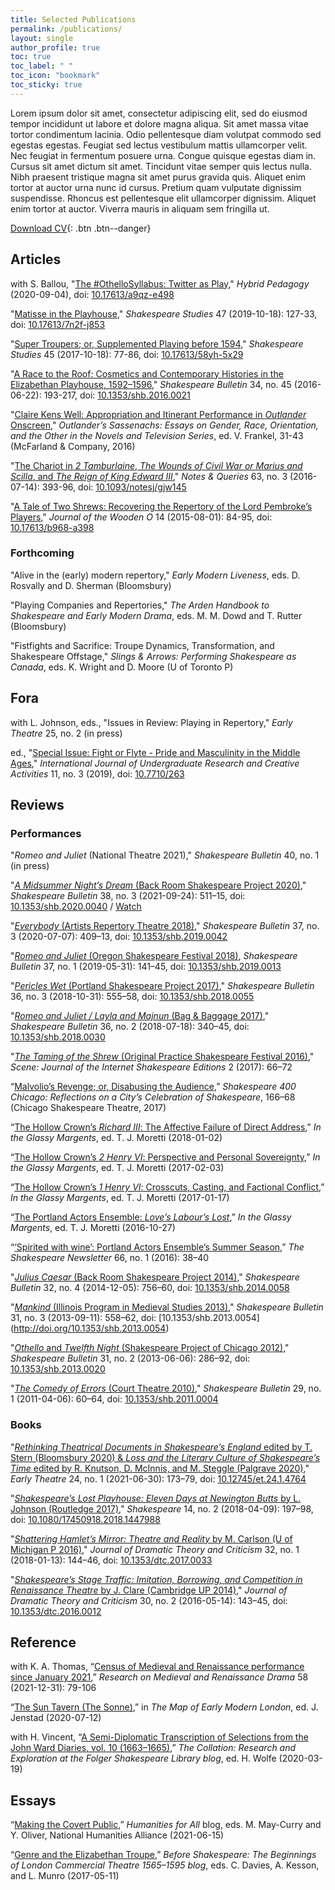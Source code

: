 ```yaml
---
title: Selected Publications
permalink: /publications/
layout: single
author_profile: true
toc: true
toc_label: " "
toc_icon: "bookmark"
toc_sticky: true
---
```


Lorem ipsum dolor sit amet, consectetur adipiscing elit, sed do eiusmod tempor incididunt ut labore et dolore magna aliqua. Sit amet massa vitae tortor condimentum lacinia. Odio pellentesque diam volutpat commodo sed egestas egestas. Feugiat sed lectus vestibulum mattis ullamcorper velit. Nec feugiat in fermentum posuere urna. Congue quisque egestas diam in. Cursus sit amet dictum sit amet. Tincidunt vitae semper quis lectus nulla. Nibh praesent tristique magna sit amet purus gravida quis. Aliquet enim tortor at auctor urna nunc id cursus. Pretium quam vulputate dignissim suspendisse. Rhoncus est pellentesque elit ullamcorper dignissim. Aliquet enim tortor at auctor. Viverra mauris in aliquam sem fringilla ut.

[Download CV](/assets/pdf/Tavares_CV.pdf){: .btn .btn--danger} 

## Articles

with S. Ballou, "[The #OthelloSyllabus: Twitter as Play](https://hybridpedagogy.org/othellosyllabus-twitter-as-play/)," *Hybrid Pedagogy* (2020-09-04), doi: [10.17613/a9qz-e498](https://doi.org/10.17613/a9qz-e498)

"[Matisse in the Playhouse](/assets/pdf/research/2019-matisseSS.pdf)," *Shakespeare Studies* 47 (2019-10-18): 127-33, doi: [10.17613/7n2f-j853](https://link.gale.com/apps/doc/A606173494/AONE?u=tusc49521&sid=bookmark-AONE&xid=620984cf,&quot;)

"[Super Troupers; or, Supplemented Playing before 1594](/assets/pdf/research/2017-superSS.pdf)," *Shakespeare Studies* 45 (2017-10-18): 77-86, doi: [10.17613/58yh-5x29](https://link.gale.com/apps/doc/A509723472/AONE?u=tusc49521&sid=bookmark-AONE&xid=d2fc65ea)

"[A Race to the Roof: Cosmetics and Contemporary Histories in the Elizabethan Playhouse, 1592–1596](/assets/pdf/research/2016-raceSB.pdf)," *Shakespeare Bulletin* 34, no. 45 (2016-06-22): 193-217, doi: [10.1353/shb.2016.0021](https://doi.org/10.1353/shb.2016.0021)

"[Claire Kens Well: Appropriation and Itinerant Performance in *Outlander* Onscreen](/assets/pdf/research/2016-outlandCH.pdf)," *Outlander’s Sassenachs: Essays on Gender, Race, Orientation, and the Other in the Novels and Television Series*, ed. V. Frankel, 31-43 (McFarland & Company, 2016)

"[The Chariot in *2 Tamburlaine*, *The Wounds of Civil War or Marius and Scilla*, and *The Reign of King Edward III*](/assets/pdf/research/2016-chariotNQ.pdf)," *Notes & Queries* 63, no. 3 (2016-07-14): 393-96, doi: [10.1093/notesj/gjw145](https://doi.org/10.1093/notesj/gjw145)

"[A Tale of Two Shrews: Recovering the Repertory of the Lord Pembroke’s Players](/assets/pdf/research/2015-shrewsJWO.pdf)," *Journal of the Wooden O* 14 (2015-08-01): 84-95, doi: [10.17613/b968-a398](https://omeka.li.suu.edu/ojs/index.php/woodeno/article/view/213)

### Forthcoming

"Alive in the (early) modern repertory," *Early Modern Liveness*, eds. D. Rosvally and D. Sherman (Bloomsbury)

"Playing Companies and Repertories," *The Arden Handbook to Shakespeare and Early Modern Drama*, eds. M. M. Dowd and T. Rutter (Bloomsbury)

"Fistfights and Sacrifice: Troupe Dynamics, Transformation, and Shakespeare Offstage," *Slings & Arrows: Performing Shakespeare as Canada*, eds. K. Wright and D. Moore (U of Toronto P)

## Fora

with L. Johnson, eds., "Issues in Review: Playing in Repertory," *Early Theatre* 25, no. 2 (in press)

ed., "[Special Issue: Fight or Flyte - Pride and Masculinity in the Middle Ages](https://ijurca-pub.org/14/volume/11/issue/3/)," *International Journal of Undergraduate Research and Creative Activities* 11, no. 3 (2019), doi: [10.7710/263](http://doi.org/10.7710/263)

## Reviews

### Performances

"*Romeo and Juliet* (National Theatre 2021)," *Shakespeare Bulletin* 40, no. 1 (in press)

"[*A Midsummer Night’s Dream* (Back Room Shakespeare Project 2020)](/assets/pdf/reviews/2021-mndSB.pdf)," *Shakespeare Bulletin* 38, no. 3 (2021-09-24): 511–15, doi: [10.1353/shb.2020.0040](http://doi.org/10.1353/shb.2020.0040) / [Watch](https://youtu.be/j2gOa7jjzEw)

"[*Everybody* (Artists Repertory Theatre 2018)](/assets/pdf/reviews/2019-everySB.pdf)," *Shakespeare Bulletin* 37, no. 3 (2020-07-07): 409–13, doi: [10.1353/shb.2019.0042](http://doi.org/10.1353/shb.2019.0042)

"[*Romeo and Juliet* (Oregon Shakespeare Festival 2018)](/assets/pdf/reviews/2019-romeoSB.pdf), *Shakespeare Bulletin* 37, no. 1 (2019-05-31): 141–45, doi: [10.1353/shb.2019.0013](http://doi.org/10.1353/shb.2019.0013)

"[*Pericles Wet* (Portland Shakespeare Project 2017)](/assets/pdf/reviews/2018-periclesSB.pdf)," *Shakespeare Bulletin* 36, no. 3 (2018-10-31): 555–58, doi: [10.1353/shb.2018.0055](http://doi.org/10.1353/shb.2018.0055)

"[*Romeo and Juliet / Layla and Majnun* (Bag & Baggage 2017)](/assets/pdf/reviews/2018-romeoBB.pdf)," *Shakespeare Bulletin* 36, no. 2 (2018-07-18): 340–45, doi: [10.1353/shb.2018.0030](http://doi.org/10.1353/shb.2018.0030)

"[*The Taming of the Shrew* (Original Practice Shakespeare Festival 2016)](https://internetshakespeare.uvic.ca/scene/opsfesttaming/index.html)," *Scene: Journal of the Internet Shakespeare Editions* 2 (2017): 66–72

“[Malvolio’s Revenge; or, Disabusing the Audience](/assets/pdf/reviews/2017-malvolioCST.pdf),” *Shakespeare 400 Chicago: Reflections on a City’s Celebration of Shakespeare*, 166–68 (Chicago Shakespeare Theatre, 2017)

“[The Hollow Crown’s *Richard III*: The Affective Failure of Direct Address](https://shakespearenewsletter.com/the-hollow-crowns-richard-iii-the-affective-failure-of-direct-address/),” *In the Glassy Margents*, ed. T. J. Moretti (2018-01-02)

“[The Hollow Crown’s *2 Henry VI*: Perspective and Personal Sovereignty](https://shakespearenewsletter.com/the-hollow-crowns-2-henry-vi-perspective-and-personal-sovereignty/),” *In the Glassy Margents*, ed. T. J. Moretti (2017-02-03)

“[The Hollow Crown’s *1 Henry VI*: Crosscuts, Casting, and Factional Conflict](https://shakespearenewsletter.com/the-hollow-crowns-1-henry-vi-crosscuts-casting-and-factional-conflict/),” *In the Glassy Margents*, ed. T. J. Moretti (2017-01-17)

“[The Portland Actors Ensemble: *Love’s Labour’s Lost*](https://shakespearenewsletter.com/the-portland-actors-ensemble-loves-labours-lost/),” *In the Glassy Margents*, ed. T. J. Moretti (2016-10-27)

“[‘Spirited with wine’: Portland Actors Ensemble’s Summer Season](/assets/pdf/reviews/2016-paeSN.pdf),” *The Shakespeare Newsletter* 66, no. 1 (2016): 38–40

"[*Julius Caesar* (Back Room Shakespeare Project 2014)](/assets/pdf/reviews/2014-juliusSB.pdf)," *Shakespeare Bulletin* 32, no. 4 (2014-12-05): 756–60, doi: [10.1353/shb.2014.0058](http://doi.org/10.1353/shb.2014.0058) 

"[*Mankind* (Illinois Program in Medieval Studies 2013)](/assets/pdf/reviews/2013-mankindSB.pdf)," *Shakespeare Bulletin* 31, no. 3 (2013-09-11): 558–62, doi: [10.1353/shb.2013.0054] (http://doi.org/10.1353/shb.2013.0054)

"[*Othello* and *Twelfth Night* (Shakespeare Project of Chicago 2012)](/assets/pdf/reviews/2013-comboSB.pdf)," *Shakespeare Bulletin* 31, no. 2 (2013-06-06): 286–92, doi: [10.1353/shb.2013.0020](http://doi.org/10.1353/shb.2013.0020)

"[*The Comedy of Errors* (Court Theatre 2010)](/assets/pdf/reviews/2011-errorsSB.pdf)," *Shakespeare Bulletin* 29, no. 1 (2011-04-06): 60–64, doi: [10.1353/shb.2011.0004](https://doi.org/10.1353/shb.2011.0004)

### Books

"[*Rethinking Theatrical Documents in Shakespeare’s England* edited by T. Stern (Bloomsbury 2020) & *Loss and the Literary Culture of Shakespeare’s Time* edited by R. Knutson, D. McInnis, and M. Steggle (Palgrave 2020)](/assets/pdf/reviews/2021-comboET.pdf)," *Early Theatre* 24, no. 1 (2021-06-30): 173–79, doi: [10.12745/et.24.1.4764](https://doi.org/10.12745/et.24.1.4764)

"[*Shakespeare’s Lost Playhouse: Eleven Days at Newington Butts* by L. Johnson (Routledge 2017)](/assets/pdf/reviews/2018-johnsonSH.pdf)," *Shakespeare* 14, no. 2 (2018-04-09): 197–98, doi: [10.1080/17450918.2018.1447988](https://doi.org/10.1080/17450918.2018.1447988)

"[*Shattering Hamlet’s Mirror: Theatre and Reality* by M. Carlson (U of Michigan P 2016)](/assets/pdf/reviews/2018-carlsonDTC.pdf)," *Journal of Dramatic Theory and Criticism* 32, no. 1 (2018-01-13): 144–46, doi: [10.1353/dtc.2017.0033](http://doi.org/10.1353/dtc.2017.0033)

"[*Shakespeare’s Stage Traffic: Imitation, Borrowing, and Competition in Renaissance Theatre* by J. Clare (Cambridge UP 2014)](/assets/pdf/reviews/2014-clareDTC.pdf)," *Journal of Dramatic Theory and Criticism* 30, no. 2 (2016-05-14): 143–45, doi: [10.1353/dtc.2016.0012](http://doi.org/10.1353/dtc.2016.0012)

## Reference

with K. A. Thomas, “[Census of Medieval and Renaissance performance since January 2021](/assets/pdf/other/2021-censusRMRD.pdf),” *Research on Medieval and Renaissance Drama* 58 (2021-12-31): 79-106

“[The Sun Tavern (The Sonne)](https://mapoflondon.uvic.ca/SUNT1.htm),” in *The Map of Early Modern London*, ed. J. Jenstad (2020-07-12)

with H. Vincent, “[A Semi-Diplomatic Transcription of Selections from the John Ward Diaries, vol. 10 (1663–1665)](https://tinyurl.com/2p9x4b5v),” *The Collation: Research and Exploration at the Folger Shakespeare Library blog*, ed. H. Wolfe (2020-03-19)

## Essays

“[Making the Covert Public](https://humanitiesforall.org/blog/making-the-covert-public),” *Humanities for All* blog, eds. M. May-Curry and Y. Oliver, National Humanities Alliance (2021-06-15)

“[Genre and the Elizabethan Troupe](https://beforeshakespeare.com/2017/05/11/genre-and-the-elizabethan-troupe/),” *Before Shakespeare: The Beginnings of London Commercial Theatre 1565–1595 blog*, eds. C. Davies, A. Kesson, and L. Munro (2017-05-11)
